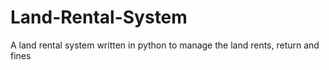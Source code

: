 # Land-Rental-System
A land rental system written in python to manage the land rents, return and fines
